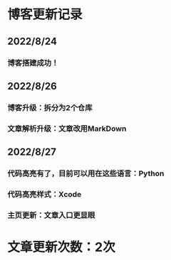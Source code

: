 # 博客更新记录


## 2022/8/24

### 博客搭建成功！


## 2022/8/26

### 博客升级：拆分为2个仓库

### 文章解析升级：文章改用MarkDown


## 2022/8/27 

### 代码高亮有了，目前可以用在这些语言：Python
### 代码高亮样式：Xcode
### 主页更新：文章入口更显眼

# 文章更新次数：2次